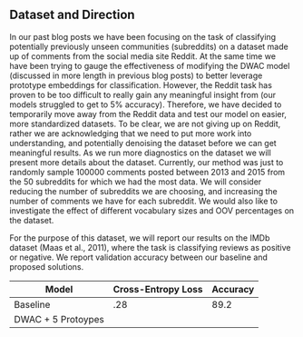 ## Dataset and Direction
In our past blog posts we have been focusing on the task of classifying potentially previously unseen communities (subreddits) 
on a  dataset made up of comments from the social media site Reddit. At the same time we have been trying to gauge the
effectiveness of modifying the DWAC model (discussed in more length in previous blog posts) to better leverage prototype
embeddings for classification. However, the Reddit task has proven to be too difficult to really gain any meaningful insight
from (our models struggled to get to 5% accuracy). Therefore, we have decided to temporarily move away from the Reddit data
and test our model on easier, more standardized datasets. To be clear, we are not giving up on Reddit, rather we are 
acknowledging that we need to put more work into understanding, and potentially denoising the dataset before we can get
meaningful results. As we run more diagnostics on the dataset we will present more details about the dataset. Currently, our method was just to randomly sample 100000 comments posted between 2013 and 2015 from the 50 subreddits for which we had the most data. We will consider reducing the number of subreddits we are choosing, and increasing the number of comments we have for each subreddit. We would also like to investigate the effect of different vocabulary sizes and OOV percentages on the dataset. 

For the purpose of this dataset, we will report our results on the IMDb dataset (Maas et al., 2011), where the task is 
classifying reviews as positive or negative. We report validation accuracy between our baseline and proposed solutions.

|Model| Cross-Entropy Loss | Accuracy|
|-----|--------------------|---------|
|Baseline     | .28        |  89.2   |
| DWAC + 5 Protoypes | 
